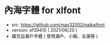 # 內海字體 for xlfont

 - src: https://github.com/max32002/naikaifont
 - version: ef39410 ( 2021/06/20 )
 - 擴充自瀨戶字體 ( 使用瀨戶、小賴、全瀨等 )
